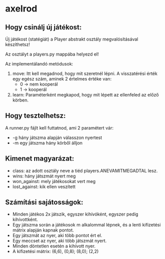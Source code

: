 # axelrod


## Hogy csinálj új játékost:

Új játékost (statégiát) a Player abstrakt osztály megvalósításával készíthetsz!

Az osztályt a players.py mappába helyezd el!

Az implementálandó metódusok:

1. move:
   Itt kell megadnod, hogy mit szeretnél lépni. A visszatérési érték egy egész szám, aminek 2 értelmes értéke van:
      - 0 -> nem kooperál
      - 1 -> kooperál
2. learn:
   Paraméterként megkapod, hogy mit lépett az ellenfeled az előző körben.

## Hogy tesztelhetsz:

A runner.py fájlt kell futtatnod, ami 2 paramétert vár: 
- -g hány játszma alapján válasszon nyertest
- -m egy játszma hány körből álljon

## Kimenet magyarázat:

- class: az adott osztály neve a tiéd players.ANEVAMITMEGADTAL lesz.
- wins: hány játszmát nyert meg
- won_against: mely játékosokat vert meg
- lost_against: kik ellen veszített

## Számítási sajátosságok:

- Minden játékos 2x játszik, egyszer kihívóként, egyszer pedig kihívottként.
- Egy játszma során a játékosok m alkalommal lépnek, és a lenti kifizetési mátrix alapján kapnak pontot.
- Egy játszmát az nyer, aki több pontot ért el.
- Egy meccset az nyer, aki több játszmát nyert.
- Minden döntetlen esetén a kihívott nyer.
- A kifizetési mátrix: (6,6), (0,8); (8,0); (2,2)